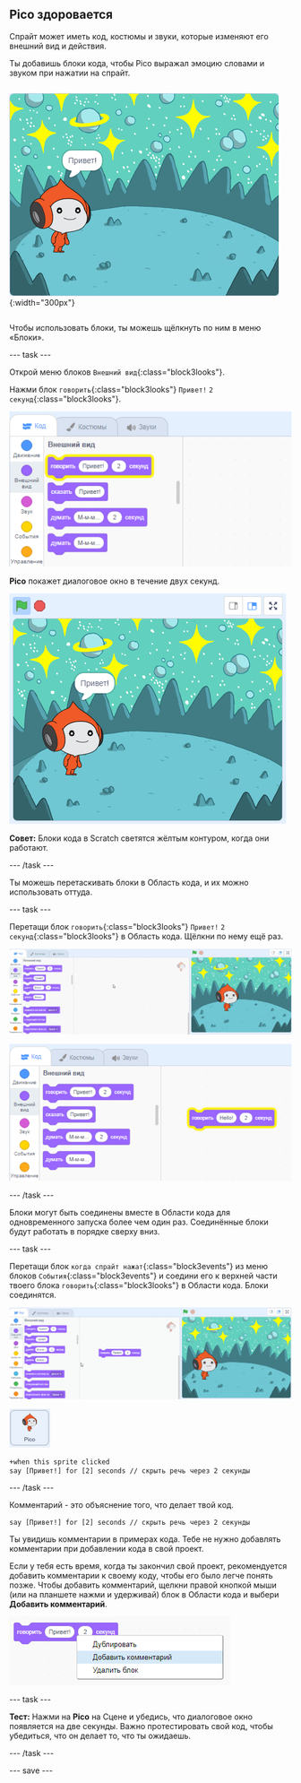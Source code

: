 ## Pico здоровается

<div style="display: flex; flex-wrap: wrap">
<div style="flex-basis: 200px; flex-grow: 1; margin-right: 15px;">
Спрайт может иметь код, костюмы и звуки, которые изменяют его внешний вид и действия. 
  
Ты добавишь блоки кода, чтобы Pico выражал эмоцию словами и звуком при нажатии на спрайт.
</div>
<div>

![Спрайт Pico говорит: «Привет!»](images/pico-step2.png){:width="300px"}

</div>
</div>

Чтобы использовать блоки, ты можешь щёлкнуть по ним в меню «Блоки».

--- task ---

Открой меню блоков `Внешний вид`{:class="block3looks"}.

Нажми блок `говорить`{:class="block3looks"} `Привет!` `2` `секунд`{:class="block3looks"}.

![Блок "говорить Привет! в течение 2 секунд" светится жёлтым контуром.](images/pico-say-hello-blocks-menu.png)

**Pico** покажет диалоговое окно в течение двух секунд.

![Спрайт Pico с "Привет!" в диалоговом окне.](images/pico-say-hello-stage.png)

**Совет:** Блоки кода в Scratch светятся жёлтым контуром, когда они работают.

--- /task ---

Ты можешь перетаскивать блоки в Область кода, и их можно использовать оттуда.

--- task ---

Перетащи блок `говорить`{:class="block3looks"} `Привет!` `2` `секунд`{:class="block3looks"} в Область кода. Щёлкни по нему ещё раз.

![Перетащи блок «говорить» в Область кода и щёлкни его, чтобы запустить.](images/pico-drag-say.gif)

![Блок «говорить» был перетащен в Область кода. Блок кода светится жёлтым контуром.](images/pico-drag-say.png)

--- /task ---

Блоки могут быть соединены вместе в Области кода для одновременного запуска более чем один раз. Соединённые блоки будут работать в порядке сверху вниз.

--- task ---

Перетащи блок `когда спрайт нажат`{:class="block3events"} из меню блоков `События`{:class="block3events"} и соедини его к верхней части твоего блока `говорить`{:class="block3looks"} в Области кода. Блоки соединятся.

![Анимация соединения блоков. При нажатии на Pico он говорят: "Привет!" в течение двух секунд.](images/pico-snap-together.gif)

![Спрайт Pico.](images/pico-sprite.png)

```blocks3
+when this sprite clicked
say [Привет!] for [2] seconds // скрыть речь через 2 секунды
```

--- /task ---

Комментарий - это объяснение того, что делает твой код.

```blocks3
say [Привет!] for [2] seconds // скрыть речь через 2 секунды
```
Ты увидишь комментарии в примерах кода. Тебе не нужно добавлять комментарии при добавлении кода в свой проект.

Если у тебя есть время, когда ты закончил свой проект, рекомендуется добавить комментарии к своему коду, чтобы его было легче понять позже. Чтобы добавить комментарий, щелкни правой кнопкой мыши (или на планшете нажми и удерживай) блок в Области кода и выбери **Добавить комментарий**.

![Всплывающее меню, которое появляется при щелчке правой кнопкой мыши по блоку. Выбрано «Добавить комментарий».](images/add-comment.png)

--- task ---

**Тест:** Нажми на **Pico** на Сцене и убедись, что диалоговое окно появляется на две секунды. Важно протестировать свой код, чтобы убедиться, что он делает то, что ты ожидаешь.

--- /task ---

--- save ---
